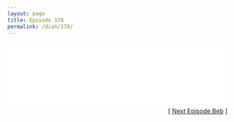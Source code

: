 ```yaml
---
layout: page
title: Episode 178
permalink: /diah/178/
---
```


<iframe allowfullscreen="true" frameborder="0" style="width:100%;" marginheight="0" marginwidth="0" mozallowfullscreen="true" scrolling="NO" src="//gdriveplayer.us/embed2.php?link=ADVwsH4IUGwg4ItVaGmRqws%252BNmS%252Bqz5gQhi5dwqeLee6%252FElLrLNz%252BDPg2ASVGQWyOFzoO8328anJkh%252BGKQee7jm%252F6sYPMlf3SOFBR5sIBkoEL3SLPGVnpsI16Kr6dgIZL9XVDt1pjnsZUN0vizzJqwIvNH3Uil3WuzWQGORQjRx5Oklbm6Xe4fVwvRUeaL39YLNdriqboMbm9y3Z3QkkLO&amp;no_adult=yes" webkitallowfullscreen="true"></iframe>

<div align="right">[ <a href="/diah/179/">Next Episode Beb</a> ]</div>

